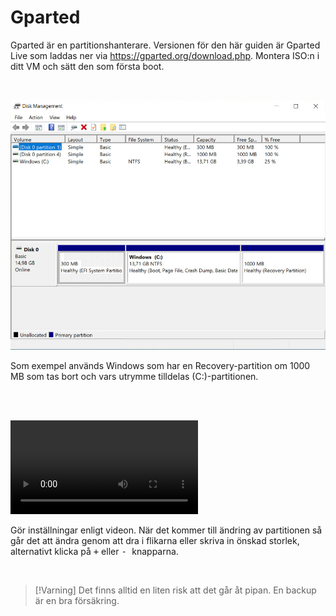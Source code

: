 # Gparted  

Gparted är en partitionshanterare. Versionen för den här guiden är Gparted Live som laddas ner via <https://gparted.org/download.php>. Montera ISO:n i ditt VM och sätt den som första boot.  

</br>  

![Bild](./gparted/windows.jpg)  

Som exempel används Windows som har en Recovery-partition om 1000 MB som tas bort och vars utrymme tilldelas (C:)-partitionen.  

</br>  

</br>  

<video src="./gparted/gparted.mp4" controls></video>  

Gör inställningar enligt videon. När det kommer till ändring av partitionen så går det att ändra genom att dra i flikarna eller skriva in önskad storlek, alternativt klicka på <kbd>+</kbd> eller <kbd> - </kbd> knapparna.  

</br>  

> [!Varning]
> Det finns alltid en liten risk att det går åt pipan. En backup är en bra försäkring.  
